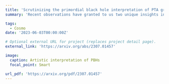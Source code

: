 ```yaml
---
title: 'Scrutinizing the primordial black hole interpretation of PTA gravitational waves and JWST early galaxies'
summary: 'Recent observations have granted to us two unique insights into the early Universe: the presence of a low-frequency stochastic gravitational wave background detected by the NANOGrav and Pulsar Timing Array (PTA) experiments and the emergence of unusually massive galaxy candidates at high redshifts reported by the James Webb Space Telescope (JWST). We consider the possibility that both observations have a common origin, namely supermassive primordial black holes.'

tags:
  - Cosmo
date: '2023-06-03T00:00:00Z'

# Optional external URL for project (replaces project detail page).
external_link: 'https://arxiv.org/abs/2307.01457'

image:
  caption: Artistic interpretation of PBHs
  focal_point: Smart

url_pdf: 'https://arxiv.org/pdf/2307.01457'
---
```

